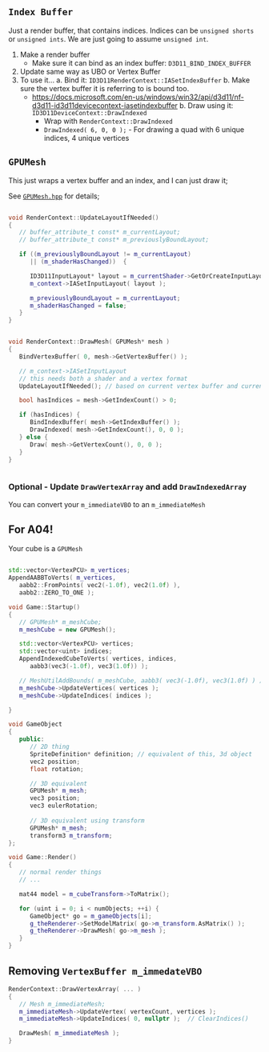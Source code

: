 ## `Index Buffer`

Just a render buffer, that contains indices.   Indices can be `unsigned shorts` or `unsigned ints`.  We are just going to assume `unsigned int`.

1. Make a render buffer
   - Make sure it can bind as an index buffer: `D3D11_BIND_INDEX_BUFFER`
2. Update same way as UBO or Vertex Buffer
3. To use it...
   a. Bind it: `ID3D11RenderContext::IASetIndexBuffer`
   b. Make sure the vertex buffer it is referring to is bound too. 
   - https://docs.microsoft.com/en-us/windows/win32/api/d3d11/nf-d3d11-id3d11devicecontext-iasetindexbuffer
   b. Draw using it: `ID3D11DeviceContext::DrawIndexed`
      - Wrap with `RenderContext::DrawIndexed`
      - `DrawIndexed( 6, 0, 0 );` - For drawing a quad with 6 unique indices, 4 unique vertices


## `GPUMesh`

This just wraps a vertex buffer and an index, and I can just draw it; 

See [`GPUMesh.hpp`](./GPUMesh.hpp) for details; 

```cpp

void RenderContext::UpdateLayoutIfNeeded()
{
   // buffer_attribute_t const* m_currentLayout; 
   // buffer_attribute_t const* m_previouslyBoundLayout;

   if ((m_previouslyBoundLayout != m_currentLayout) 
      || (m_shaderHasChanged))  {

      ID3D11InputLayout* layout = m_currentShader->GetOrCreateInputLayout( m_currentLayout );
      m_context->IASetInputLayout( layout );

      m_previouslyBoundLayout = m_currentLayout; 
      m_shaderHasChanged = false; 
   }
}


void RenderContext::DrawMesh( GPUMesh* mesh )
{
   BindVertexBuffer( 0, mesh->GetVertexBuffer() );  

   // m_context->IASetInputLayout
   // this needs both a shader and a vertex format
   UpdateLayoutIfNeeded(); // based on current vertex buffer and current shader

   bool hasIndices = mesh->GetIndexCount() > 0; 

   if (hasIndices) {
      BindIndexBuffer( mesh->GetIndexBuffer() ); 
      DrawIndexed( mesh->GetIndexCount(), 0, 0 ); 
   } else {
      Draw( mesh->GetVertexCount(), 0, 0 ); 
   }
}



```

### Optional - Update `DrawVertexArray` and add `DrawIndexedArray`

You can convert your `m_immediateVBO` to an `m_immediateMesh`


## For A04!

Your cube is a `GPUMesh`

```cpp

std::vector<VertexPCU> m_vertices; 
AppendAABBToVerts( m_vertices, 
   aabb2::FromPoints( vec2(-1.0f), vec2(1.0f) ), 
   aabb2::ZERO_TO_ONE ); 

void Game::Startup()
{
   // GPUMesh* m_meshCube;
   m_meshCube = new GPUMesh(); 

   std::vector<VertexPCU> vertices;
   std::vector<uint> indices; 
   AppendIndexedCubeToVerts( vertices, indices, 
      aabb3(vec3(-1.0f), vec3(1.0f)) ); 

   // MeshUtilAddBounds( m_meshCube, aabb3( vec3(-1.0f), vec3(1.0f) ) ); 
   m_meshCube->UpdateVertices( vertices ); 
   m_meshCube->UpdateIndices( indices );  

}

void GameObject
{
   public:
      // 2D thing
      SpriteDefinition* definition; // equivalent of this, 3d object
      vec2 position;
      float rotation; 

      // 3D equivalent
      GPUMesh* m_mesh; 
      vec3 position; 
      vec3 eulerRotation; 
      
      // 3D equivalent using transform
      GPUMesh* m_mesh;
      transform3 m_transform; 
};

void Game::Render()
{
   // normal render things
   // ...

   mat44 model = m_cubeTransform->ToMatrix(); 

   for (uint i = 0; i < numObjects; ++i) {
      GameObject* go = m_gameObjects[i]; 
      g_theRenderer->SetModelMatrix( go->m_transform.AsMatrix() ); 
      g_theRenderer->DrawMesh( go->m_mesh ); 
   }
}
```




## Removing `VertexBuffer m_immedateVBO`

```cpp
RenderContext::DrawVertexArray( ... )
{
   // Mesh m_immediateMesh; 
   m_immediateMesh->UpdateVertex( vertexCount, vertices ); 
   m_immediateMesh->UpdateIndices( 0, nullptr );  // ClearIndices()

   DrawMesh( m_immediateMesh ); 
}
